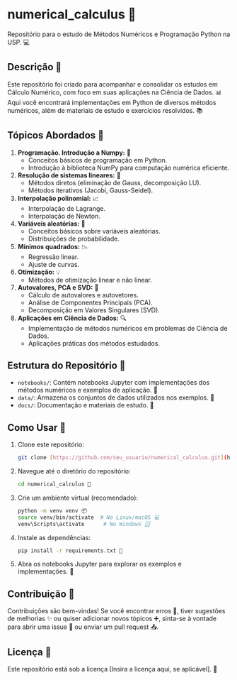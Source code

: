 # numerical_calculus 🧪

Repositório para o estudo de Métodos Numéricos e Programação Python na USP. 💻

## Descrição 📝

Este repositório foi criado para acompanhar e consolidar os estudos em Cálculo Numérico, com foco em suas aplicações na Ciência de Dados. 📊 Aqui você encontrará implementações em Python de diversos métodos numéricos, além de materiais de estudo e exercícios resolvidos. 📚

## Tópicos Abordados 📖

1.  **Programação. Introdução a Numpy:** 🐍
    * Conceitos básicos de programação em Python.
    * Introdução à biblioteca NumPy para computação numérica eficiente.
2.  **Resolução de sistemas lineares:** 📐
    * Métodos diretos (eliminação de Gauss, decomposição LU).
    * Métodos iterativos (Jacobi, Gauss-Seidel).
3.  **Interpolação polinomial:** 📈
    * Interpolação de Lagrange.
    * Interpolação de Newton.
4.  **Variáveis aleatórias:** 🎲
    * Conceitos básicos sobre variáveis aleatórias.
    * Distribuições de probabilidade.
5.  **Mínimos quadrados:** 📉
    * Regressão linear.
    * Ajuste de curvas.
6.  **Otimização:** 💡
    * Métodos de otimização linear e não linear.
7.  **Autovalores, PCA e SVD:** 🔢
    * Cálculo de autovalores e autovetores.
    * Análise de Componentes Principais (PCA).
    * Decomposição em Valores Singulares (SVD).
8.  **Aplicações em Ciência de Dados:** 🔍
    * Implementação de métodos numéricos em problemas de Ciência de Dados.
    * Aplicações práticas dos métodos estudados.

## Estrutura do Repositório 📂

* `notebooks/`: Contém notebooks Jupyter com implementações dos métodos numéricos e exemplos de aplicação. 📓
* `data/`: Armazena os conjuntos de dados utilizados nos exemplos. 💾
* `docs/`: Documentação e materiais de estudo. 📄

## Como Usar 🚀

1.  Clone este repositório:
    ```bash
    git clone [https://github.com/seu_usuario/numerical_calculus.git](https://github.com/seu_usuario/numerical_calculus.git) 📥
    ```
2.  Navegue até o diretório do repositório:
    ```bash
    cd numerical_calculus 🚶
    ```
3.  Crie um ambiente virtual (recomendado):
    ```bash
    python -m venv venv 📦
    source venv/bin/activate  # No Linux/macOS 💻
    venv\Scripts\activate      # No Windows 🪟
    ```
4.  Instale as dependências:
    ```bash
    pip install -r requirements.txt 🔧
    ```
5.  Abra os notebooks Jupyter para explorar os exemplos e implementações. 🚀

## Contribuição 🤝

Contribuições são bem-vindas! Se você encontrar erros 🐛, tiver sugestões de melhorias ✨ ou quiser adicionar novos tópicos ➕, sinta-se à vontade para abrir uma issue 🐞 ou enviar um pull request 📤.

## Licença 📜

Este repositório está sob a licença [Insira a licença aqui, se aplicável]. 📝

